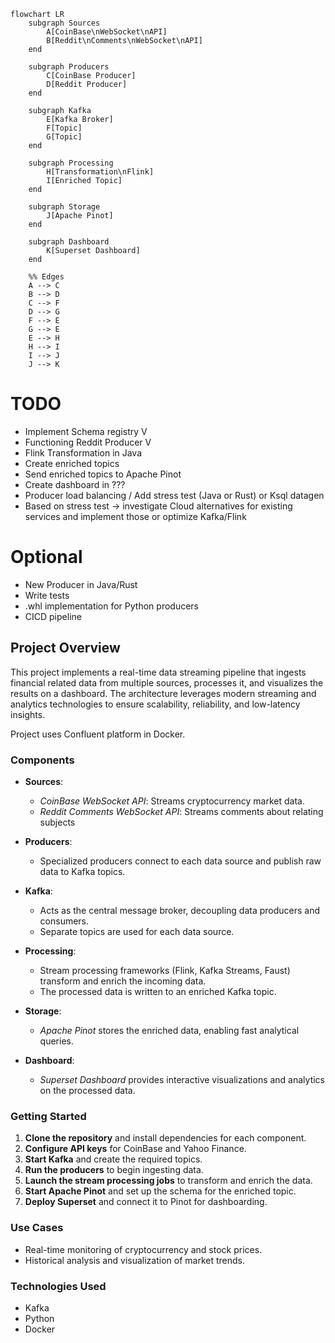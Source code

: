 ```mermaid
flowchart LR
    subgraph Sources
        A[CoinBase\nWebSocket\nAPI]
        B[Reddit\nComments\nWebSocket\nAPI]
    end

    subgraph Producers
        C[CoinBase Producer]
        D[Reddit Producer]
    end

    subgraph Kafka
        E[Kafka Broker]
        F[Topic]
        G[Topic]
    end

    subgraph Processing
        H[Transformation\nFlink]
        I[Enriched Topic]
    end

    subgraph Storage
        J[Apache Pinot]
    end

    subgraph Dashboard
        K[Superset Dashboard]
    end

    %% Edges
    A --> C
    B --> D
    C --> F
    D --> G
    F --> E
    G --> E
    E --> H
    H --> I
    I --> J
    J --> K
```
# TODO
- Implement Schema registry V
- Functioning Reddit Producer V
- Flink Transformation in Java
- Create enriched topics
- Send enriched topics to Apache Pinot
- Create dashboard in ???
- Producer load balancing / Add stress test (Java or Rust) or Ksql datagen
- Based on stress test -> investigate Cloud alternatives for existing services and implement those or optimize Kafka/Flink


# Optional
- New Producer in Java/Rust
- Write tests
- .whl implementation for Python producers
- CICD pipeline

## Project Overview

This project implements a real-time data streaming pipeline that ingests financial related data from multiple sources, processes it, and visualizes the results on a dashboard. The architecture leverages modern streaming and analytics technologies to ensure scalability, reliability, and low-latency insights.

Project uses Confluent platform in Docker. 

### Components

- **Sources**:  
    - *CoinBase WebSocket API*: Streams cryptocurrency market data.
    - *Reddit Comments WebSocket API*: Streams comments about relating subjects

- **Producers**:  
    - Specialized producers connect to each data source and publish raw data to Kafka topics.

- **Kafka**:  
    - Acts as the central message broker, decoupling data producers and consumers.
    - Separate topics are used for each data source.

- **Processing**:  
    - Stream processing frameworks (Flink, Kafka Streams, Faust) transform and enrich the incoming data.
    - The processed data is written to an enriched Kafka topic.

- **Storage**:  
    - *Apache Pinot* stores the enriched data, enabling fast analytical queries.

- **Dashboard**:  
    - *Superset Dashboard* provides interactive visualizations and analytics on the processed data.

### Getting Started

1. **Clone the repository** and install dependencies for each component.
2. **Configure API keys** for CoinBase and Yahoo Finance.
3. **Start Kafka** and create the required topics.
4. **Run the producers** to begin ingesting data.
5. **Launch the stream processing jobs** to transform and enrich the data.
6. **Start Apache Pinot** and set up the schema for the enriched topic.
7. **Deploy Superset** and connect it to Pinot for dashboarding.

### Use Cases

- Real-time monitoring of cryptocurrency and stock prices.
- Historical analysis and visualization of market trends.

### Technologies Used

- Kafka
- Python
- Docker

